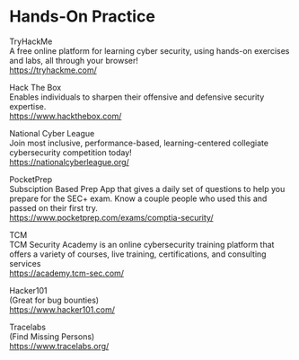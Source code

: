 # Hands-On Practice
TryHackMe <br />
A free online platform for learning cyber security, using hands-on exercises and labs, all through your browser! <br />
https://tryhackme.com/

Hack The Box <br />
Enables individuals to sharpen their offensive and defensive security expertise. <br />
https://www.hackthebox.com/

National Cyber League <br />
Join most inclusive, performance-based, learning-centered collegiate cybersecurity competition today! <br />
https://nationalcyberleague.org/

PocketPrep <br />
Subsciption Based Prep App that gives a daily set of questions to help you prepare for the SEC+ exam. Know a couple people who used this and passed on their first try. <br />
https://www.pocketprep.com/exams/comptia-security/

TCM <br />
TCM Security Academy is an online cybersecurity training platform that offers a variety of courses, live training, certifications, and consulting services <br />
https://academy.tcm-sec.com/

Hacker101 <br />
(Great for bug bounties) <br />
https://www.hacker101.com/ 

Tracelabs <br />
(Find Missing Persons) <br />
https://www.tracelabs.org/
